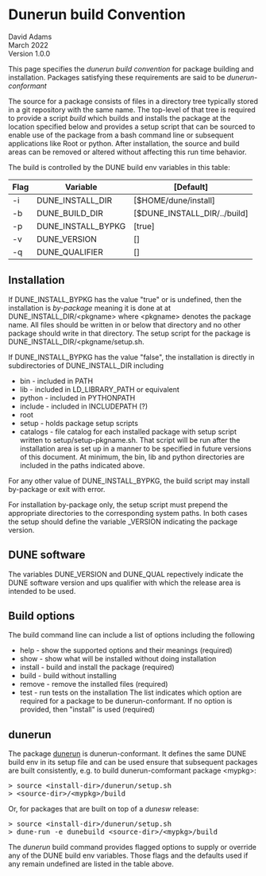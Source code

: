 # Dunerun build Convention

David Adams  
March 2022  
Version 1.0.0

This page specifies the *dunerun build convention* for package building and installation.
Packages satisfying these requirements are said to be *dunerun-conformant*

The source for a package consists of files in a directory tree typically stored in a git
repository with the same name.
The top-level of that tree is required to provide a script *build* which builds and installs
the package at the location specified below and provides a setup script that can be sourced
to enable use of the package from a bash command line or subsequent applications like Root
or python.
After installation, the source and build areas can be removed or altered without affecting
this run time behavior.

The build is controlled by the DUNE build env variables in this table:

| Flag |   Variable |              [Default] |
|-----|---|---|
|  -i | DUNE_INSTALL_DIR   |  [$HOME/dune/install] |
|  -b | DUNE_BUILD_DIR     |  [$DUNE_INSTALL_DIR/../build]
|  -p | DUNE_INSTALL_BYPKG |  [true]
|  -v | DUNE_VERSION       |  [<undefined>]
|  -q | DUNE_QUALIFIER     |  [<undefined>]

## Installation

If DUNE_INSTALL_BYPKG has the value "true" or is undefined, then the installation is
*by-package* meaning it is done at 
at DUNE_INSTALL_DIR/\<pkgname> where \<pkgname> denotes the package name.
All files should be written in or below that directory and no other package should
write in that directory. The setup script for the package is
DUNE_INSTALL_DIR/\<pkgname/setup.sh.

If DUNE_INSTALL_BYPKG has the value "false", the installation is directly in
subdirectories of DUNE_INSTALL_DIR including
* bin - included in PATH
* lib - included in LD_LIBRARY_PATH or equivalent
* python - included in PYTHONPATH
* include - included in INCLUDEPATH (?) 
* root
* setup - holds package setup scripts
* catalogs - file catalog for each installed package
with setup script written to setup/setup-pkgname.sh. That script will be run after
the installation area is set up in a manner to be specified in future versions of
this document. At minimum, the bin, lib and python directories are included in the
paths indicated above.

For any other value of DUNE_INSTALL_BYPKG, the build script may install by-package
or exit with error.
  
For installation by-package only, the setup script must prepend the appropriate
directories to the corresponding system paths.
In both cases the setup should define the variable <pkgname>_VERSION indicating
the package version.
  
## DUNE software
The variables DUNE_VERSION and DUNE_QUAL repectively indicate the DUNE software
version and ups qualifier with which the release area is intended to be used.
  
## Build options
The build command line can include a list of options including the following
* help - show the supported options and their meanings (required)
* show - show what will be installed without doing installation
* install - build and install the package (required)
* build - build without installing
* remove - remove the installed files (required)
* test - run tests on the installation
The list indicates which option are required for a package to be dunerun-conformant.
If no option is provided, then "install" is used (required)

## dunerun
The package [dunerun](https://github.com/dladams/dunerun) is dunerun-conformant.
It defines the same DUNE build env in its setup file and can be used ensure that
subsequent packages are built consistently, e.g. to build dunerun-comformant
package \<mypkg>:
<pre>
> source &lt;install-dir>/dunerun/setup.sh
> &lt;source-dir>/&lt;mypkg>/build
</pre>
Or, for packages that are built on top of a *dunesw* release:
<pre>
> source &lt;install-dir>/dunerun/setup.sh
> dune-run -e dunebuild &lt;source-dir>/&lt;mypkg>/build
</pre>
The *dunerun* build command provides flagged options to supply or override any of
the DUNE build env variables. Those flags and the defaults used if any remain
undefined are listed in the table above.
